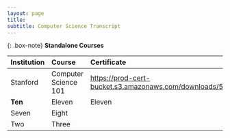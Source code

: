 ```yaml
---
layout: page
title: 
subtitle: Computer Science Transcript
---
```



{: .box-note}
**Standalone Courses**



| Institution | Course | Certificate |
| :------ |:--- |:--- |
| Stanford | Computer Science 101 |https://prod-cert-bucket.s3.amazonaws.com/downloads/51cd05dc05a54d99a43b7b7556a1fe89/Statement.pdf |
| **Ten** | Eleven |Eleven |
| Seven | Eight |
| Two | Three |
